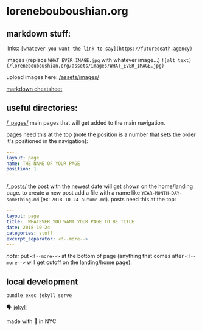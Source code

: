 # lorenebouboushian.org

## markdown stuff:

links:
`[whatever you want the link to say](https://futuredeath.agency)`

images (replace `WHAT_EVER_IMAGE.jpg` with whatever image...)
`![alt text](/lorenebouboushian.org/assets/images/WHAT_EVER_IMAGE.jpg)`

upload images here: [/assets/images/](https://github.com/edwardsharp/lorenebouboushian.org/tree/master/assets/images)

[markdown cheatsheet](https://github.com/adam-p/markdown-here/wiki/Markdown-Cheatsheet)

## useful directories:

[/_pages/](https://github.com/edwardsharp/lorenebouboushian.org/tree/master/_pages) main pages that will get added to the main navigation. 

pages need this at the top (note the position is a number that sets the order it's positioned in the navigation):

```yaml
---
layout: page
name: THE NAME OF YOUR PAGE
position: 1
---
```

[/_posts/](https://github.com/edwardsharp/lorenebouboushian.org/tree/master/_posts) the post with the newest date will get shown on the home/landing page. to create a new post add a file with a name like `YEAR-MONTH-DAY-something.md` (ex: `2018-10-24-autumn.md`). posts need this at the top:

```yaml
---
layout: page
title:  WHATEVER YOU WANT YOUR PAGE TO BE TITLE
date: 2018-10-24
categories: stuff
excerpt_separator: <!--more-->
---
```

_note:_ put `<!--more-->` at the bottom of page (anything that comes after `<!--more-->` will get cutoff on the landing/home page). 

## local development 

`bundle exec jekyll serve`

🗣 [jekyll](https://jekyllrb.com/docs/)

made with 🖤 in NYC
